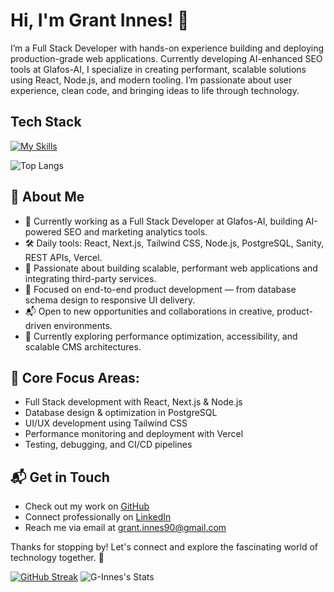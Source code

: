 # Hi, I'm Grant Innes! 👋

I’m a Full Stack Developer with hands-on experience building and deploying production-grade web applications. Currently developing AI-enhanced SEO tools at Glafos-AI, I specialize in creating performant, scalable solutions using React, Node.js, and modern tooling. I’m passionate about user experience, clean code, and bringing ideas to life through technology.

## Tech Stack

[![My Skills](https://skillicons.dev/icons?i=js,ts,nodejs,react,nextjs,vue,tailwindcss,postgres,python,html,css,github,npm)](https://skillicons.dev)

![Top Langs](https://github-readme-stats.vercel.app/api/top-langs/?username=G-Innes&layout=compact&theme=vue-dark&hide_border=true)

## 🚀 About Me

- 💼 Currently working as a Full Stack Developer at Glafos-AI, building AI-powered SEO and marketing analytics tools.
- 🛠️ Daily tools: React, Next.js, Tailwind CSS, Node.js, PostgreSQL, Sanity, REST APIs, Vercel.
- 🧠 Passionate about building scalable, performant web applications and integrating third-party services.
- 🚀 Focused on end-to-end product development — from database schema design to responsive UI delivery.
- 📬 Open to new opportunities and collaborations in creative, product-driven environments.
- 🎯 Currently exploring performance optimization, accessibility, and scalable CMS architectures.

## 🎯 Core Focus Areas:

- Full Stack development with React, Next.js & Node.js
- Database design & optimization in PostgreSQL
- UI/UX development using Tailwind CSS
- Performance monitoring and deployment with Vercel
- Testing, debugging, and CI/CD pipelines

## 📬 Get in Touch

<!--- Connect with me on [X/Twitter](https://x.com/G____I____)-->
- Check out my work on [GitHub](https://github.com/G-Innes?tab=repositories)
- Connect professionally on [LinkedIn](https://www.linkedin.com/in/grant-innes-0621781a5/)
- Reach me via email at [grant.innes90@gmail.com](mailto:grant.innes90@gmail.com)


<!-- ## 💡 Projects

You can explore my latest work on [GitHub Repos](https://github.com/G-Innes?tab=repositories), including:
- 📈 Stat Tracker — A trading journal & analytics dashboard built with React, TypeScript, and Vite.
- ✅ Habit Tracker — A Vue 3 productivity app for managing routines and daily goals.

More coming soon — full case studies will be available on my [Portfolio](https://g-innes.github.io/g-innes-portfolio/).
-->
 <!--## 🏆 Achievements

- 
-->

Thanks for stopping by! Let's connect and explore the fascinating world of technology together. 🚀

[![GitHub Streak](https://streak-stats.demolab.com?user=G-Innes&theme=vue-dark&hide_border=true)](https://git.io/streak-stats)
![G-Innes's Stats](https://github-readme-stats.vercel.app/api?username=G-Innes&theme=vue-dark&show_icons=true&hide_border=true&count_private=true)

<!--
![](https://komarev.com/ghpvc/?username=G-Innes&style=flat-square&color=blue)
## 🔧 Projects Preview

[![Readme Card](https://github-readme-stats.vercel.app/api/pin/?username=G-Innes&repo=stat-tracker&theme=vue-dark)](https://github.com/G-Innes/stat-tracker)

[![Readme Card](https://github-readme-stats.vercel.app/api/pin/?username=G-Innes&repo=HabitTracker&theme=vue-dark)](https://github.com/G-Innes/HabitTracker)
-->
